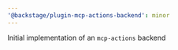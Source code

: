 ```yaml
---
'@backstage/plugin-mcp-actions-backend': minor
---
```


Initial implementation of an `mcp-actions` backend
